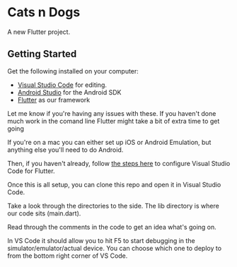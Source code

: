 # Cats n Dogs

A new Flutter project.

## Getting Started

Get the following installed on your computer:
* [Visual Studio Code](https://code.visualstudio.com/) for editing.
* [Android Studio](https://developer.android.com/studio/install) for the Android SDK
* [Flutter](https://flutter.io/get-started/install/) as our framework

Let me know if you're having any issues with these. 
If you haven't done much work in the comand line Flutter might take a bit of extra time to get going

If you're on a mac you can either set up iOS or Android Emulation, but anything else you'll need to do Android. 

Then, if you haven't already, follow [the steps here](https://flutter.io/get-started/editor/#vscode) to configure Visual Studio Code for Flutter.

Once this is all setup, you can clone this repo and open it in Visual Studio Code.

Take a look through the directories to the side. The lib directory is where our code sits (main.dart). 

Read through the comments in the code to get an idea what's going on.  

In VS Code it should allow you to hit F5 to start debugging in the simulator/emulator/actual device. 
You can choose which one to deploy to from the bottom right corner of VS Code. 


